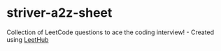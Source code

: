 # striver-a2z-sheet
Collection of LeetCode questions to ace the coding interview! - Created using [LeetHub](https://github.com/QasimWani/LeetHub)
